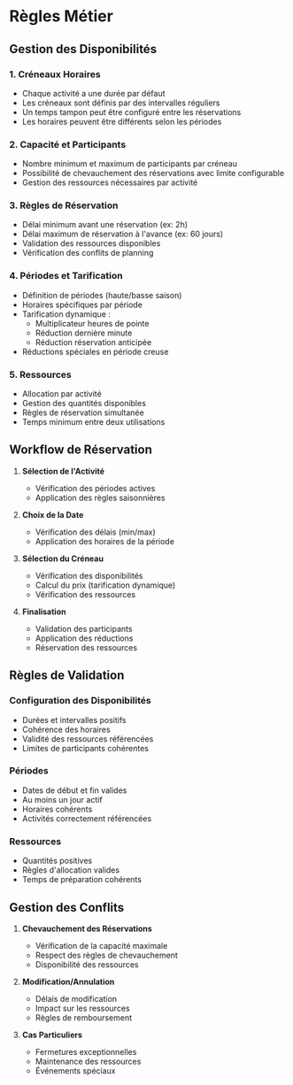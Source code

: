 # Règles Métier

## Gestion des Disponibilités

### 1. Créneaux Horaires
- Chaque activité a une durée par défaut
- Les créneaux sont définis par des intervalles réguliers
- Un temps tampon peut être configuré entre les réservations
- Les horaires peuvent être différents selon les périodes

### 2. Capacité et Participants
- Nombre minimum et maximum de participants par créneau
- Possibilité de chevauchement des réservations avec limite configurable
- Gestion des ressources nécessaires par activité

### 3. Règles de Réservation
- Délai minimum avant une réservation (ex: 2h)
- Délai maximum de réservation à l'avance (ex: 60 jours)
- Validation des ressources disponibles
- Vérification des conflits de planning

### 4. Périodes et Tarification
- Définition de périodes (haute/basse saison)
- Horaires spécifiques par période
- Tarification dynamique :
  - Multiplicateur heures de pointe
  - Réduction dernière minute
  - Réduction réservation anticipée
- Réductions spéciales en période creuse

### 5. Ressources
- Allocation par activité
- Gestion des quantités disponibles
- Règles de réservation simultanée
- Temps minimum entre deux utilisations

## Workflow de Réservation

1. **Sélection de l'Activité**
   - Vérification des périodes actives
   - Application des règles saisonnières

2. **Choix de la Date**
   - Vérification des délais (min/max)
   - Application des horaires de la période

3. **Sélection du Créneau**
   - Vérification des disponibilités
   - Calcul du prix (tarification dynamique)
   - Vérification des ressources

4. **Finalisation**
   - Validation des participants
   - Application des réductions
   - Réservation des ressources

## Règles de Validation

### Configuration des Disponibilités
- Durées et intervalles positifs
- Cohérence des horaires
- Validité des ressources référencées
- Limites de participants cohérentes

### Périodes
- Dates de début et fin valides
- Au moins un jour actif
- Horaires cohérents
- Activités correctement référencées

### Ressources
- Quantités positives
- Règles d'allocation valides
- Temps de préparation cohérents

## Gestion des Conflits

1. **Chevauchement des Réservations**
   - Vérification de la capacité maximale
   - Respect des règles de chevauchement
   - Disponibilité des ressources

2. **Modification/Annulation**
   - Délais de modification
   - Impact sur les ressources
   - Règles de remboursement

3. **Cas Particuliers**
   - Fermetures exceptionnelles
   - Maintenance des ressources
   - Événements spéciaux
